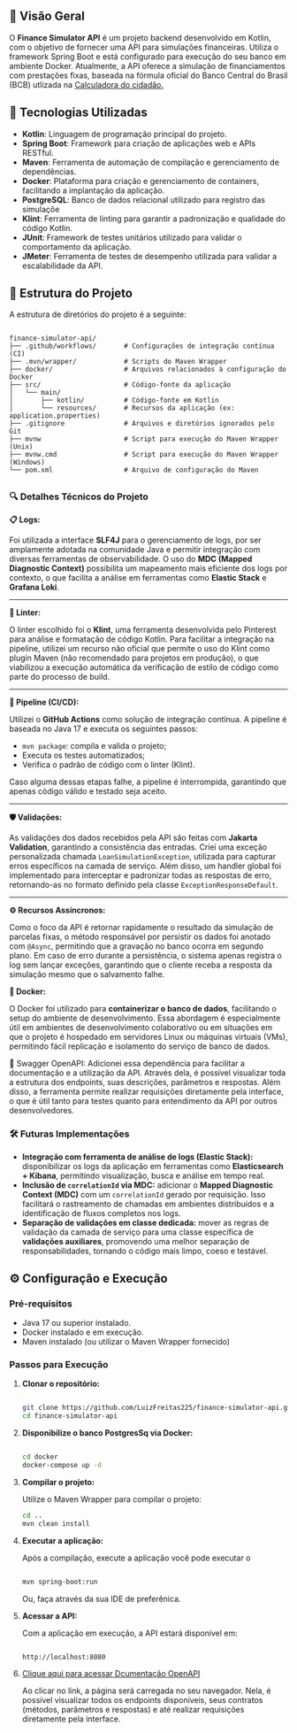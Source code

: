 ## 🧾 Visão Geral

O **Finance Simulator API** é um projeto backend desenvolvido em Kotlin, com o objetivo de fornecer uma API para simulações financeiras. Utiliza o framework Spring Boot e está configurado para execução do seu banco em ambiente Docker. Atualmente, a API oferece a simulação de financiamentos com prestações fixas, baseada na fórmula oficial do Banco Central do Brasil (BCB) utlizada na  [Calculadora do cidadão.](https://www3.bcb.gov.br/CALCIDADAO/publico/exibirFormFinanciamentoPrestacoesFixas.do?method=exibirFormFinanciamentoPrestacoesFixas)

## 🚀 Tecnologias Utilizadas

- **Kotlin**: Linguagem de programação principal do projeto.
- **Spring Boot**: Framework para criação de aplicações web e APIs RESTful.
- **Maven**: Ferramenta de automação de compilação e gerenciamento de dependências.
- **Docker**: Plataforma para criação e gerenciamento de containers, facilitando a implantação da aplicação.
- **PostgreSQL**: Banco de dados relacional utilizado para registro das simulaçõe
- **Klint**: Ferramenta de linting para garantir a padronização e qualidade do código Kotlin.
- **JUnit**: Framework de testes unitários utilizado para validar o comportamento da aplicação.
- **JMeter**: Ferramenta de testes de desempenho utilizada para validar a escalabilidade da API.

## 📁 Estrutura do Projeto

A estrutura de diretórios do projeto é a seguinte:

```

finance-simulator-api/
├── .github/workflows/       # Configurações de integração contínua (CI)
├── .mvn/wrapper/            # Scripts do Maven Wrapper
├── docker/                  # Arquivos relacionados à configuração do Docker
├── src/                     # Código-fonte da aplicação
│   └── main/
│       ├── kotlin/          # Código-fonte em Kotlin
│       └── resources/       # Recursos da aplicação (ex: application.properties)
├── .gitignore               # Arquivos e diretórios ignorados pelo Git
├── mvnw                     # Script para execução do Maven Wrapper (Unix)
├── mvnw.cmd                 # Script para execução do Maven Wrapper (Windows)
└── pom.xml                  # Arquivo de configuração do Maven

```

## 

### 🔍 Detalhes Técnicos do Projeto

**📋 Logs:**

Foi utilizada a interface **SLF4J** para o gerenciamento de logs, por ser amplamente adotada na comunidade Java e permitir integração com diversas ferramentas de observabilidade. O uso do **MDC (Mapped Diagnostic Context)** possibilita um mapeamento mais eficiente dos logs por contexto, o que facilita a análise em ferramentas como **Elastic Stack** e **Grafana Loki**.

---

**🧹 Linter:**

O linter escolhido foi o **Klint**, uma ferramenta desenvolvida pelo Pinterest para análise e formatação de código Kotlin. Para facilitar a integração na pipeline, utilizei um recurso não oficial que permite o uso do Klint como plugin Maven (não recomendado para projetos em produção), o que viabilizou a execução automática da verificação de estilo de código como parte do processo de build.

---

**🔁 Pipeline (CI/CD):**

Utilizei o **GitHub Actions** como solução de integração contínua. A pipeline é baseada no Java 17 e executa os seguintes passos:

- `mvn package`: compila e valida o projeto;
- Executa os testes automatizados;
- Verifica o padrão de código com o linter (Klint).

Caso alguma dessas etapas falhe, a pipeline é interrompida, garantindo que apenas código válido e testado seja aceito.

---

**🛡️ Validações:**

As validações dos dados recebidos pela API são feitas com **Jakarta Validation**, garantindo a consistência das entradas. Criei uma exceção personalizada chamada `LoanSimulationException`, utilizada para capturar erros específicos na camada de serviço. Além disso, um handler global foi implementado para interceptar e padronizar todas as respostas de erro, retornando-as no formato definido pela classe `ExceptionResponseDefault`.

---

**⚙️ Recursos Assíncronos:**

Como o foco da API é retornar rapidamente o resultado da simulação de parcelas fixas, o método responsável por persistir os dados foi anotado com `@Async`, permitindo que a gravação no banco ocorra em segundo plano. Em caso de erro durante a persistência, o sistema apenas registra o log sem lançar exceções, garantindo que o cliente receba a resposta da simulação mesmo que o salvamento falhe.

**🐳 Docker:**

O Docker foi utilizado para **containerizar o banco de dados**, facilitando o setup do ambiente de desenvolvimento. Essa abordagem é especialmente útil em ambientes de desenvolvimento colaborativo ou em situações em que o projeto é hospedado em servidores Linux ou máquinas virtuais (VMs), permitindo fácil replicação e isolamento do serviço de banco de dados.

📘 Swagger OpenAPI:
Adicionei essa dependência para facilitar a documentação e a utilização da API. Através dela, é possível visualizar toda a estrutura dos endpoints, suas descrições, parâmetros e respostas. Além disso, a ferramenta permite realizar requisições diretamente pela interface, o que é útil tanto para testes quanto para entendimento da API por outros desenvolvedores.

### 🛠️ Futuras Implementações

- **Integração com ferramenta de análise de logs (Elastic Stack):** disponibilizar os logs da aplicação em ferramentas como **Elasticsearch + Kibana**, permitindo visualização, busca e análise em tempo real.
- **Inclusão de `correlationId` via MDC:** adicionar o **Mapped Diagnostic Context (MDC)** com um `correlationId` gerado por requisição. Isso facilitará o rastreamento de chamadas em ambientes distribuídos e a identificação de fluxos completos nos logs.
- **Separação de validações em classe dedicada:** mover as regras de validação da camada de serviço para uma classe específica de **validações auxiliares**, promovendo uma melhor separação de responsabilidades, tornando o código mais limpo, coeso e testável.

## ⚙️ Configuração e Execução

### Pré-requisitos

- Java 17 ou superior instalado.
- Docker instalado e em execução.
- Maven instalado (ou utilizar o Maven Wrapper fornecido)

### Passos para Execução

1. **Clonar o repositório:**

    ```bash
    
    git clone https://github.com/LuizFreitas225/finance-simulator-api.git
    cd finance-simulator-api
    ```

2. **Disponibilize o banco PostgresSq via Docker:**

   ```bash
   
   cd docker
   docker-compose up -d
   ```

3. **Compilar o projeto:**

   Utilize o Maven Wrapper para compilar o projeto:

    ```bash
    cd ..
    mvn clean install
    ```

4. **Executar a aplicação:**

   Após a compilação, execute a aplicação você pode executar o

    ```bash
    
    mvn spring-boot:run
    ```


   Ou, faça através da sua IDE de preferênica.

5. **Acessar a API:**

   Com a aplicação em execução, a API estará disponível em:

    ```
    
    http://localhost:8080
    
    ```

6. [Clique aqui para acessar Dcumentação OpenAPI](http://localhost:8080/swagger-ui/index.html)

   Ao clicar no link, a página será carregada no seu navegador. Nela, é possível visualizar todos os endpoints disponíveis, seus contratos (métodos, parâmetros e respostas) e até realizar requisições diretamente pela interface.
